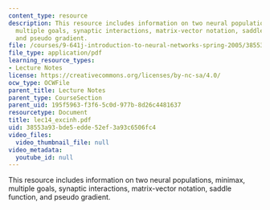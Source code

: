 ```yaml
---
content_type: resource
description: This resource includes information on two neural populations, minimax,
  multiple goals, synaptic interactions, matrix-vector notation, saddle function,
  and pseudo gradient.
file: /courses/9-641j-introduction-to-neural-networks-spring-2005/38553a93bde5edde52ef3a93c6506fc4_lec14_excinh.pdf
file_type: application/pdf
learning_resource_types:
- Lecture Notes
license: https://creativecommons.org/licenses/by-nc-sa/4.0/
ocw_type: OCWFile
parent_title: Lecture Notes
parent_type: CourseSection
parent_uid: 195f5963-f3f6-5c0d-977b-8d26c4481637
resourcetype: Document
title: lec14_excinh.pdf
uid: 38553a93-bde5-edde-52ef-3a93c6506fc4
video_files:
  video_thumbnail_file: null
video_metadata:
  youtube_id: null
---
```

This resource includes information on two neural populations, minimax, multiple goals, synaptic interactions, matrix-vector notation, saddle function, and pseudo gradient.